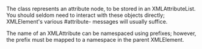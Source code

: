 The class represents an attribute node, to be stored in an XMLAttributeList. You should seldom need to interact with these objects directly; XMLElement's various #attribute- messages will usually suffice.

The name of an XMLAttribute can be namespaced using prefixes; however, the prefix must be mapped to a namespace in the parent XMLElement.